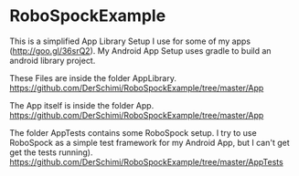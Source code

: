 RoboSpockExample
================
This is a simplified App Library Setup I use for some of my apps (http://goo.gl/36srQ2).
My Android App Setup uses gradle to build an android library project. 

These Files are inside the folder AppLibrary.
https://github.com/DerSchimi/RoboSpockExample/tree/master/App

The App itself is inside the folder App.
https://github.com/DerSchimi/RoboSpockExample/tree/master/App

The folder AppTests contains some RoboSpock setup. I try to use RoboSpock as a simple test framework for my Android App, but I can't get get the tests running).
https://github.com/DerSchimi/RoboSpockExample/tree/master/AppTests



